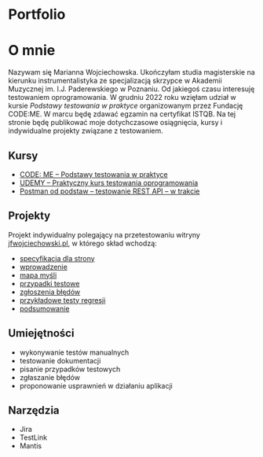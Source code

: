 # Portfolio

# O mnie

Nazywam się Marianna Wojciechowska. Ukończyłam studia magisterskie na kierunku instrumentalistyka ze specjalizacją skrzypce w Akademii Muzycznej im. I.J. Paderewskiego w Poznaniu. Od jakiegoś czasu interesuję testowaniem oprogramowania. W grudniu 2022 roku wzięłam udział w kursie *Podstawy testowania w praktyce* organizowanym przez Fundację CODE:ME. W marcu będę zdawać egzamin na certyfikat ISTQB. Na tej stronie będę publikować moje dotychczasowe osiągnięcia, kursy i indywidualne projekty związane z testowaniem. 

## Kursy

 - [CODE: ME – Podstawy testowania w praktyce](https://codeme.pl/)
 - [UDEMY – Praktyczny kurs testowania oprogramowania](https://www.udemy.com/course/praktyczny-kurs-testowania-oprogramowania/)
 - [Postman od podstaw – testowanie REST API – w trakcie](https://www.udemy.com/course/postman-od-podstaw-testowanie-rest-api/)

## Projekty
Projekt indywidualny polegający na przetestowaniu witryny [jfwojciechowski.pl](http://jfwojciechowski.pl/), w którego skład wchodzą:

 - [specyfikacja dla strony](https://drive.google.com/file/d/1hvrs9POdMsVEap-uT6TCbs4nbs6dVm5s/view?usp=sharing)
 - [wprowadzenie](https://drive.google.com/file/d/1sqJsi1PKin-ChpCDhs7Xl8RY3cAhsXMt/view?usp=sharing)
 - [mapa myśli](https://drive.google.com/file/d/1kNNMQSoNYV1QtIftKB2VSl2ZMO-1ICAJ/view?usp=sharing)
 - [przypadki testowe](https://drive.google.com/file/d/1mQqPZ_S94X-XlBcKpjOyY1kmz0S5I5lm/view?usp=sharing)
 - [zgłoszenia błędów](https://drive.google.com/file/d/1iOP-YJK_-M2-lsLPLKcPXOD9Dx1jsUIv/view?usp=sharing)
 - [przykładowe testy regresji](https://drive.google.com/file/d/1hLpBsJJt-l6jJn-YHbjMnyVSUZv3mA50/view?usp=sharing)
 - [podsumowanie](https://drive.google.com/file/d/1QWQpVLmvJXG9tnnIWs4MLaeFRt6mqk13/view?usp=sharing)

## Umiejętności

- wykonywanie testów manualnych  
- testowanie dokumentacji  
- pisanie przypadków testowych  
- zgłaszanie błędów  
- proponowanie usprawnień w działaniu aplikacji  


## Narzędzia

- Jira 
- TestLink 
- Mantis
 
